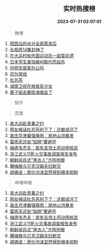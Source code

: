 <div align="center"><h2>实时热搜榜</h2><h4>2023-07-31 02:07:01</h4></div>

> 微博  

1. [把西瓜的水分全部蒸发后](https://s.weibo.com/weibo?q=%E6%8A%8A%E8%A5%BF%E7%93%9C%E7%9A%84%E6%B0%B4%E5%88%86%E5%85%A8%E9%83%A8%E8%92%B8%E5%8F%91%E5%90%8E&t=31&band_rank=1&Refer=top)<br />
2. [长相思14集封神了](https://s.weibo.com/weibo?q=%23%E9%95%BF%E7%9B%B8%E6%80%9D14%E9%9B%86%E5%B0%81%E7%A5%9E%E4%BA%86%23&t=31&band_rank=2&Refer=top)<br />
3. [在大运村和外国运动员一起耍非遗](https://s.weibo.com/weibo?q=%23%E5%9C%A8%E5%A4%A7%E8%BF%90%E6%9D%91%E5%92%8C%E5%A4%96%E5%9B%BD%E8%BF%90%E5%8A%A8%E5%91%98%E4%B8%80%E8%B5%B7%E8%80%8D%E9%9D%9E%E9%81%97%23&t=31&band_rank=3&Refer=top)<br />
4. [日本学生害怕被AI取代而自杀](https://s.weibo.com/weibo?q=%E6%97%A5%E6%9C%AC%E5%AD%A6%E7%94%9F%E5%AE%B3%E6%80%95%E8%A2%ABAI%E5%8F%96%E4%BB%A3%E8%80%8C%E8%87%AA%E6%9D%80&t=31&band_rank=4&Refer=top)<br />
5. [你明天居家办公吗](https://s.weibo.com/weibo?q=%23%E4%BD%A0%E6%98%8E%E5%A4%A9%E5%B1%85%E5%AE%B6%E5%8A%9E%E5%85%AC%E5%90%97%23&t=31&band_rank=5&Refer=top)<br />
6. [邓为哭戏](https://s.weibo.com/weibo?q=%E9%82%93%E4%B8%BA%E5%93%AD%E6%88%8F&t=31&band_rank=6&Refer=top)<br />
7. [杜苏芮](https://s.weibo.com/weibo?q=%E6%9D%9C%E8%8B%8F%E8%8A%AE&t=31&band_rank=7&Refer=top)<br />
8. [湖南卫视在放旋风少女](https://s.weibo.com/weibo?q=%E6%B9%96%E5%8D%97%E5%8D%AB%E8%A7%86%E5%9C%A8%E6%94%BE%E6%97%8B%E9%A3%8E%E5%B0%91%E5%A5%B3&t=31&band_rank=8&Refer=top)<br />
9. [黄子韬去鹿晗演唱会了](https://s.weibo.com/weibo?q=%23%E9%BB%84%E5%AD%90%E9%9F%AC%E5%8E%BB%E9%B9%BF%E6%99%97%E6%BC%94%E5%94%B1%E4%BC%9A%E4%BA%86%23&t=31&band_rank=9&Refer=top)<br />

> 知乎  


> 百度  

1. [来大运赴青春之约](https://www.baidu.com/s?wd=%E6%9D%A5%E5%A4%A7%E8%BF%90%E8%B5%B4%E9%9D%92%E6%98%A5%E4%B9%8B%E7%BA%A6&sa=fyb_news&rsv_dl=fyb_news)<br />
2. [网友喊话杜苏芮别下了：这都成河了](https://www.baidu.com/s?wd=%E7%BD%91%E5%8F%8B%E5%96%8A%E8%AF%9D%E6%9D%9C%E8%8B%8F%E8%8A%AE%E5%88%AB%E4%B8%8B%E4%BA%86%EF%BC%9A%E8%BF%99%E9%83%BD%E6%88%90%E6%B2%B3%E4%BA%86&sa=fyb_news&rsv_dl=fyb_news)<br />
3. [直击京津冀强降雨：局地山洪暴发](https://www.baidu.com/s?wd=%E7%9B%B4%E5%87%BB%E4%BA%AC%E6%B4%A5%E5%86%80%E5%BC%BA%E9%99%8D%E9%9B%A8%EF%BC%9A%E5%B1%80%E5%9C%B0%E5%B1%B1%E6%B4%AA%E6%9A%B4%E5%8F%91&sa=fyb_news&rsv_dl=fyb_news)<br />
4. [雷雨天这些“陷阱”要避开](https://www.baidu.com/s?wd=%E9%9B%B7%E9%9B%A8%E5%A4%A9%E8%BF%99%E4%BA%9B%E2%80%9C%E9%99%B7%E9%98%B1%E2%80%9D%E8%A6%81%E9%81%BF%E5%BC%80&sa=fyb_news&rsv_dl=fyb_news)<br />
5. [梅德韦杰夫：若失去领土将动用核武](https://www.baidu.com/s?wd=%E6%A2%85%E5%BE%B7%E9%9F%A6%E6%9D%B0%E5%A4%AB%EF%BC%9A%E8%8B%A5%E5%A4%B1%E5%8E%BB%E9%A2%86%E5%9C%9F%E5%B0%86%E5%8A%A8%E7%94%A8%E6%A0%B8%E6%AD%A6&sa=fyb_news&rsv_dl=fyb_news)<br />
6. [浙江武义11死火灾事故调查报告发布](https://www.baidu.com/s?wd=%E6%B5%99%E6%B1%9F%E6%AD%A6%E4%B9%8911%E6%AD%BB%E7%81%AB%E7%81%BE%E4%BA%8B%E6%95%85%E8%B0%83%E6%9F%A5%E6%8A%A5%E5%91%8A%E5%8F%91%E5%B8%83&sa=fyb_news&rsv_dl=fyb_news)<br />
7. [朝鲜阅兵式“黑衣人”方阵抢眼](https://www.baidu.com/s?wd=%E6%9C%9D%E9%B2%9C%E9%98%85%E5%85%B5%E5%BC%8F%E2%80%9C%E9%BB%91%E8%A1%A3%E4%BA%BA%E2%80%9D%E6%96%B9%E9%98%B5%E6%8A%A2%E7%9C%BC&sa=fyb_news&rsv_dl=fyb_news)<br />
8. [曝梅根与贝克汉姆夫妇断交](https://www.baidu.com/s?wd=%E6%9B%9D%E6%A2%85%E6%A0%B9%E4%B8%8E%E8%B4%9D%E5%85%8B%E6%B1%89%E5%A7%86%E5%A4%AB%E5%A6%87%E6%96%AD%E4%BA%A4&sa=fyb_news&rsv_dl=fyb_news)<br />
9. [胡锡进：房价泡沫显然得到根本抑制](https://www.baidu.com/s?wd=%E8%83%A1%E9%94%A1%E8%BF%9B%EF%BC%9A%E6%88%BF%E4%BB%B7%E6%B3%A1%E6%B2%AB%E6%98%BE%E7%84%B6%E5%BE%97%E5%88%B0%E6%A0%B9%E6%9C%AC%E6%8A%91%E5%88%B6&sa=fyb_news&rsv_dl=fyb_news)<br />

> 哔哩哔哩  

1. [来大运赴青春之约](https://www.baidu.com/s?wd=%E6%9D%A5%E5%A4%A7%E8%BF%90%E8%B5%B4%E9%9D%92%E6%98%A5%E4%B9%8B%E7%BA%A6&sa=fyb_news&rsv_dl=fyb_news)<br />
2. [网友喊话杜苏芮别下了：这都成河了](https://www.baidu.com/s?wd=%E7%BD%91%E5%8F%8B%E5%96%8A%E8%AF%9D%E6%9D%9C%E8%8B%8F%E8%8A%AE%E5%88%AB%E4%B8%8B%E4%BA%86%EF%BC%9A%E8%BF%99%E9%83%BD%E6%88%90%E6%B2%B3%E4%BA%86&sa=fyb_news&rsv_dl=fyb_news)<br />
3. [直击京津冀强降雨：局地山洪暴发](https://www.baidu.com/s?wd=%E7%9B%B4%E5%87%BB%E4%BA%AC%E6%B4%A5%E5%86%80%E5%BC%BA%E9%99%8D%E9%9B%A8%EF%BC%9A%E5%B1%80%E5%9C%B0%E5%B1%B1%E6%B4%AA%E6%9A%B4%E5%8F%91&sa=fyb_news&rsv_dl=fyb_news)<br />
4. [雷雨天这些“陷阱”要避开](https://www.baidu.com/s?wd=%E9%9B%B7%E9%9B%A8%E5%A4%A9%E8%BF%99%E4%BA%9B%E2%80%9C%E9%99%B7%E9%98%B1%E2%80%9D%E8%A6%81%E9%81%BF%E5%BC%80&sa=fyb_news&rsv_dl=fyb_news)<br />
5. [梅德韦杰夫：若失去领土将动用核武](https://www.baidu.com/s?wd=%E6%A2%85%E5%BE%B7%E9%9F%A6%E6%9D%B0%E5%A4%AB%EF%BC%9A%E8%8B%A5%E5%A4%B1%E5%8E%BB%E9%A2%86%E5%9C%9F%E5%B0%86%E5%8A%A8%E7%94%A8%E6%A0%B8%E6%AD%A6&sa=fyb_news&rsv_dl=fyb_news)<br />
6. [浙江武义11死火灾事故调查报告发布](https://www.baidu.com/s?wd=%E6%B5%99%E6%B1%9F%E6%AD%A6%E4%B9%8911%E6%AD%BB%E7%81%AB%E7%81%BE%E4%BA%8B%E6%95%85%E8%B0%83%E6%9F%A5%E6%8A%A5%E5%91%8A%E5%8F%91%E5%B8%83&sa=fyb_news&rsv_dl=fyb_news)<br />
7. [朝鲜阅兵式“黑衣人”方阵抢眼](https://www.baidu.com/s?wd=%E6%9C%9D%E9%B2%9C%E9%98%85%E5%85%B5%E5%BC%8F%E2%80%9C%E9%BB%91%E8%A1%A3%E4%BA%BA%E2%80%9D%E6%96%B9%E9%98%B5%E6%8A%A2%E7%9C%BC&sa=fyb_news&rsv_dl=fyb_news)<br />
8. [曝梅根与贝克汉姆夫妇断交](https://www.baidu.com/s?wd=%E6%9B%9D%E6%A2%85%E6%A0%B9%E4%B8%8E%E8%B4%9D%E5%85%8B%E6%B1%89%E5%A7%86%E5%A4%AB%E5%A6%87%E6%96%AD%E4%BA%A4&sa=fyb_news&rsv_dl=fyb_news)<br />
9. [胡锡进：房价泡沫显然得到根本抑制](https://www.baidu.com/s?wd=%E8%83%A1%E9%94%A1%E8%BF%9B%EF%BC%9A%E6%88%BF%E4%BB%B7%E6%B3%A1%E6%B2%AB%E6%98%BE%E7%84%B6%E5%BE%97%E5%88%B0%E6%A0%B9%E6%9C%AC%E6%8A%91%E5%88%B6&sa=fyb_news&rsv_dl=fyb_news)<br />
